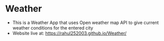 # Weather
- This is a Weather App that uses Open weather map API to give current weather conditions for the entered city 
- Website live at: https://rahul252003.github.io/Weather/
